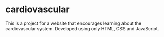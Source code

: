 # cardiovascular

This is a project for a website that encourages learning about the cardiovascular system. Developed using only HTML, CSS and JavaScript.
